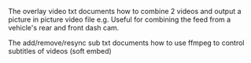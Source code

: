 The overlay video txt documents how to combine 2 videos and output a picture in picture video file 
e.g. Useful for combining the feed from a vehicle's rear and front dash cam.

The add/remove/resync sub txt documents how to use ffmpeg to control subtitles of videos (soft embed)

